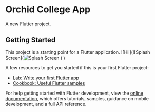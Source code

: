 # Orchid College App

A new Flutter project.

## Getting Started

This project is a starting point for a Flutter application.
![Hii](![Splash Screen](![Splash Screen](https://github.com/nabinpurbey03/Orchid-College-App/assets/112373792/29445449-f888-4db2-9d3f-8e6a5b60f33f)
)
)

A few resources to get you started if this is your first Flutter project:

- [Lab: Write your first Flutter app](https://docs.flutter.dev/get-started/codelab)
- [Cookbook: Useful Flutter samples](https://docs.flutter.dev/cookbook)

For help getting started with Flutter development, view the
[online documentation](https://docs.flutter.dev/), which offers tutorials,
samples, guidance on mobile development, and a full API reference.
